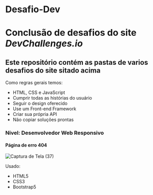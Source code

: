 # Desafio-Dev
<h1>Conclusão de desafios do site <em>DevChallenges.io</em></h1>

<h2>Este repositório contém as pastas de varios desafios do site sitado acima</h2>
<p>Como regras gerais temos:</p>
<ul>
	<li>HTML, CSS e JavaScript</li>
	<li>Cumprir todas as histórias do usuário</li>
	<li>Seguir o design oferecido</li>
	<li>Use um Front-end Framework</li>
	<li>Criar sua própria API</li>
	<li>Não copiar soluções prontas</li>
</ul>

<h3>Nivel: <strong>Desenvolvedor Web Responsivo</strong></h3>
<h4>Página de erro 404</h4>

![Captura de Tela (37)](https://user-images.githubusercontent.com/64561641/228988447-bfbf662f-16f8-4613-a8a4-778477300385.png)

<p>Usado:</p>
<ul>
	<li>HTML5</li>
	<li>CSS3</li>
	<li>Bootstrap5</li>
</ul>

